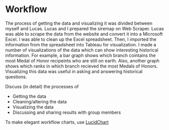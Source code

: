 # Workflow

The process of getting the data and visualizing it was divided between myself and Lucas. Lucas and I prepared the siremap on Web Scraper. Lucas was able to scrape the data from the website and convert it into a Microsoft Excel. I was able to clean up the Excel spreadsheet. Then, I imported the information from the spreadsheet into Tableau for visualization. I made a number of visualizations of the data which can show interesting historical information. For example, a bar graph shows which branch cointains the most Medal of Honor recipeints who are still on earth. Also, another graph shows which ranks in which branch recieved the most Medals of Honors. Visualizing this data was useful in asking and answering historical questions.

Discuss (in detail) the processes of

* Getting the data
* Cleaning/altering the data
* Visualizing the data
* Discussing and sharing results with group members

To make elegant workflow charts, use [LucidChart](https://lucidchart.com)
